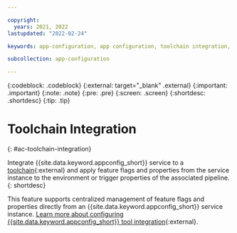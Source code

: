 ```yaml
---

copyright:
  years: 2021, 2022
lastupdated: "2022-02-24"

keywords: app-configuration, app configuration, toolchain integration, toolchain, devops, continuous delivery, tekton, otc

subcollection: app-configuration

---
```


{:codeblock: .codeblock}
{:external: target="_blank" .external}
{:important: .important}
{:note: .note}
{:pre: .pre}
{:screen: .screen}
{:shortdesc: .shortdesc}
{:tip: .tip}

# Toolchain Integration
{: #ac-toolchain-integration}
<!-- The below content is about another usecase related to GitOps, for now it is decided to keep the content commented -->
<!-- 
Adopt a DevOps approach in your feature releases using {{site.data.keyword.cloud_notm}} {{site.data.keyword.appconfig_short}} service and {{site.data.keyword.cloud_notm}} {{site.data.keyword.contdelivery_short}}. {{site.data.keyword.contdelivery_short}} includes toolchains that automates the building of your applications.
{: shortdesc}

{{site.data.keyword.appconfig_short}} toolchain is based on Tekton and is available as a template at [https://github.com/ibm-cloud-appconfiguration/appconfiguration-toolchain](https://github.com/ibm-cloud-appconfiguration/appconfiguration-toolchain){: external} for automating the deployment of your applications.
-->

Integrate {{site.data.keyword.appconfig_short}} service to a [toolchain](https://cloud.ibm.com/docs/ContinuousDelivery?topic=ContinuousDelivery-toolchains_getting_started&interface=ui){:external} and apply feature flags and properties from the service instance to the environment or trigger properties of the associated pipeline.
{: shortdesc}

This feature supports centralized management of feature flags and properties directly from an {{site.data.keyword.appconfig_short}} service instance.
[Learn more about configuring {{site.data.keyword.appconfig_short}} tool integration](https://cloud.ibm.com/docs/ContinuousDelivery?topic=ContinuousDelivery-app-configuration&interface=ui){:external}.